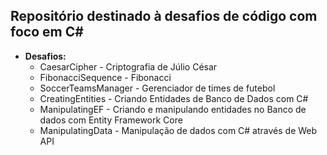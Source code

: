 ## Repositório destinado à desafios de código com foco em C#

* **Desafios:**
    * CaesarCipher - Criptografia de Júlio César
    * FibonacciSequence - Fibonacci
    * SoccerTeamsManager - Gerenciador de times de futebol
    * CreatingEntities - Criando Entidades de Banco de Dados com C#
    * ManipulatingEF - Criando e manipulando entidades no Banco de dados com Entity Framework Core
    * ManipulatingData - Manipulação de dados com C# através de Web API